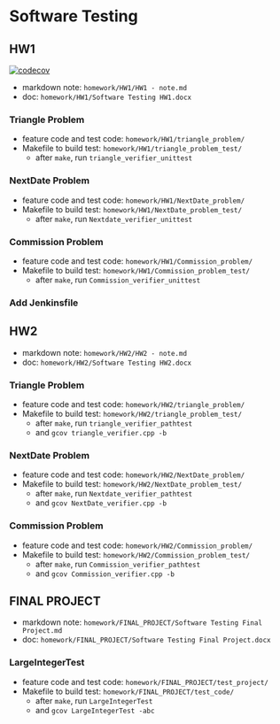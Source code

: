 # Software Testing

## HW1
[![codecov](https://codecov.io/gh/oiu850714/software-test/branch/master/graph/badge.svg)](https://codecov.io/gh/oiu850714/software-test)

* markdown note: `homework/HW1/HW1 - note.md`
* doc: `homework/HW1/Software Testing HW1.docx`

### Triangle Problem
* feature code and test code: `homework/HW1/triangle_problem/`
* Makefile to build test: `homework/HW1/triangle_problem_test/`
    * after `make`, run `triangle_verifier_unittest`

### NextDate Problem
* feature code and test code: `homework/HW1/NextDate_problem/`
* Makefile to build test: `homework/HW1/NextDate_problem_test/`
    * after `make`, run `Nextdate_verifier_unittest`

### Commission Problem
* feature code and test code: `homework/HW1/Commission_problem/`
* Makefile to build test: `homework/HW1/Commission_problem_test/`
    * after `make`, run `Commission_verifier_unittest`

### Add Jenkinsfile  

## HW2

* markdown note: `homework/HW2/HW2 - note.md`
* doc: `homework/HW2/Software Testing HW2.docx`

### Triangle Problem
* feature code and test code: `homework/HW2/triangle_problem/`
* Makefile to build test: `homework/HW2/triangle_problem_test/`
    * after `make`, run `triangle_verifier_pathtest`
    * and `gcov triangle_verifier.cpp -b` 

### NextDate Problem
* feature code and test code: `homework/HW2/NextDate_problem/`
* Makefile to build test: `homework/HW2/NextDate_problem_test/`
    * after `make`, run `Nextdate_verifier_pathtest`
    * and `gcov NextDate_verifier.cpp -b`

### Commission Problem
* feature code and test code: `homework/HW2/Commission_problem/`
* Makefile to build test: `homework/HW2/Commission_problem_test/`
    * after `make`, run `Commission_verifier_pathtest`
    * and `gcov Commission_verifier.cpp -b`

## FINAL PROJECT

* markdown note: `homework/FINAL_PROJECT/Software Testing Final Project.md`
* doc: `homework/FINAL_PROJECT/Software Testing Final Project.docx`

### LargeIntegerTest
* feature code and test code: `homework/FINAL_PROJECT/test_project/`
* Makefile to build test: `homework/FINAL_PROJECT/test_code/`
    * after `make`, run `LargeIntegerTest`
    * and `gcov LargeIntegerTest -abc` 

